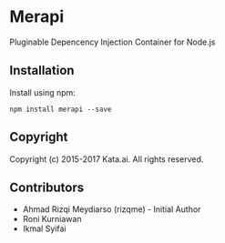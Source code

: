 # Merapi
Pluginable Depencency Injection Container for Node.js

## Installation
Install using npm:
```
npm install merapi --save
```

## Copyright
Copyright (c) 2015-2017 Kata.ai. All rights reserved.

## Contributors
- Ahmad Rizqi Meydiarso (rizqme) - Initial Author
- Roni Kurniawan
- Ikmal Syifai
